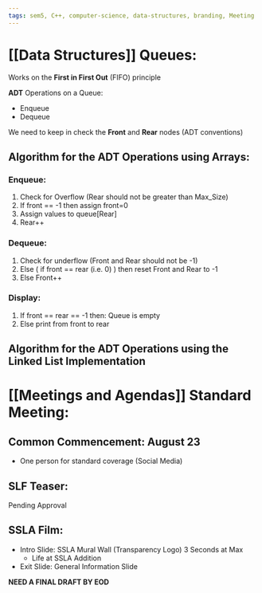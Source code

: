```yaml
---
tags: sem5, C++, computer-science, data-structures, branding, Meeting 
---
```

# [[Data Structures]] Queues:

Works on the **First in First Out** (FIFO) principle

**ADT** Operations on a Queue: 
- Enqueue
- Dequeue

We need to keep in check the **Front** and **Rear** nodes (ADT conventions)

## Algorithm for the ADT Operations using Arrays:

### Enqueue:
1. Check for Overflow (Rear should not be greater than Max_Size)
2. If front == -1 then assign front=0
3. Assign values to queue[Rear]
4. Rear++

### Dequeue:
1. Check for underflow (Front and Rear should not be -1)
2. Else ( if front == rear (i.e. 0) ) then reset Front and Rear to -1
3. Else Front++

### Display:
1. If front == rear == -1 then: Queue is empty
2. Else print from front to rear



## Algorithm for the ADT Operations using the Linked List Implementation



# [[Meetings and Agendas]] Standard Meeting:

## Common Commencement: August 23
- One person for standard coverage (Social Media)

## SLF Teaser:
Pending Approval
## SSLA Film:
- Intro Slide: SSLA Mural Wall (Transparency Logo) 3 Seconds at Max
	- Life at SSLA Addition
- Exit Slide: General Information Slide

**NEED A FINAL DRAFT BY EOD**

